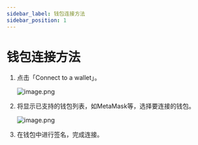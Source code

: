 ```yaml
---
sidebar_label: 钱包连接方法
sidebar_position: 1
---
```


# 钱包连接方法

1. 点击「Connect to a wallet」。

   ![image.png](/img/docs/swap_1.png)

2. 将显示已支持的钱包列表，如MetaMask等，选择要连接的钱包。

   ![image.png](/img/docs/swap_2.png)

3. 在钱包中进行签名，完成连接。